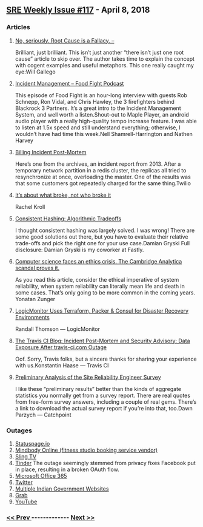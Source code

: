 ## [SRE Weekly Issue #117](https://sreweekly.com/sre-weekly-issue-117/) - April 8, 2018
### Articles

1. [No, seriously. Root Cause is a Fallacy. – ](http://willgallego.com/2018/04/02/no-seriously-root-cause-is-a-fallacy/)

    Brilliant, just brilliant. This isn’t just another “there isn’t just one root cause” article to skip over. The author takes time to explain the concept with cogent examples and useful metaphors. This one really caught my eye:Will Gallego
1. [Incident Management – Food Fight Podcast](http://foodfightshow.org/2018/03/incident-management.html)

    This episode of Food Fight is an hour-long interview with guests Rob Schnepp, Ron Vidal, and Chris Hawley, the 3 firefighters behind Blackrock 3 Partners. It’s a great intro to the Incident Management System, and well worth a listen.Shout-out to Maple Player, an android audio player with a really high-quality tempo increase feature. I was able to listen at 1.5x speed and still understand everything; otherwise, I wouldn’t have had time this week.Nell Shamrell-Harrington and Nathen Harvey
1. [Billing Incident Post-Mortem](https://www.twilio.com/blog/2013/07/billing-incident-post-mortem-breakdown-analysis-and-root-cause.html)

    Here’s one from the archives, an incident report from 2013. After a temporary network partition in a redis cluster, the replicas all tried to resynchronize at once, overloading the master. One of the results was that some customers got repeatedly charged for the same thing.Twilio
1. [It’s about what broke, not who broke it](https://rachelbythebay.com/w/2018/03/27/whowhat/)

    Rachel Kroll
1. [Consistent Hashing: Algorithmic Tradeoffs](https://medium.com/@dgryski/consistent-hashing-algorithmic-tradeoffs-ef6b8e2fcae8)

    I thought consistent hashing was largely solved. I was wrong! There are some good solutions out there, but you have to evaluate their relative trade-offs and pick the right one for your use case.Damian Gryski
Full disclosure: Damian Gryski is my coworker at Fastly.
1. [Computer science faces an ethics crisis. The Cambridge Analytica scandal proves it.](http://www.bostonglobe.com/ideas/2018/03/22/computer-science-faces-ethics-crisis-the-cambridge-analytica-scandal-proves/IzaXxl2BsYBtwM4nxezgcP/story.html)

    As you read this article, consider the ethical imperative of system reliability, when system reliability can literally mean life and death in some cases. That’s only going to be more common in the coming years. Yonatan Zunger 
1. [LogicMonitor Uses Terraform, Packer & Consul for Disaster Recovery Environments](http://www.hashicorp.com/blog/logic-monitor-uses-terraform-packer-and-consul-for)

    Randall Thomson — LogicMonitor
1. [The Travis CI Blog: Incident Post-Mortem and Security Advisory: Data Exposure After travis-ci.com Outage](https://blog.travis-ci.com/2018-04-03-incident-post-mortem)

    Oof. Sorry, Travis folks, but a sincere thanks for sharing your experience with us.Konstantin Haase — Travis CI
1. [Preliminary Analysis of the Site Reliability Engineer Survey](http://blog.catchpoint.com/2018/03/15/preliminary-analysis-site-reliability-engineer-survey/)

    I like these “preliminary results” better than the kinds of aggregate statistics you normally get from a survey report. There are real quotes from free-form survey answers, including a couple of real gems. There’s a link to download the actual survey report if you’re into that, too.Dawn Parzych — Catchpoint
### Outages

1. [Statuspage.io](https://metastatuspage.com/incidents/z23rb6wx7szf)
1. [Mindbody Online (fitness studio booking service vendor)](https://www.wellandgood.com/good-sweat/mindbody-online-crash-boutique-fitness/)
1. [Sling TV](https://www.cordcuttersnews.com/sling-tv-has-restored-service-after-overnight-outage/)
1. [Tinder](http://www.financialexpress.com/industry/technology/tinder-suffers-outage-after-facebooks-privacy-fixes/1122515/)
    The outage seemingly stemmed from privacy fixes Facebook put in place, resulting in a broken OAuth flow.
1. [Microsoft Office 365](https://www.computing.co.uk/ctg/news/3029760/microsoft-investigates-causes-of-europe-wide-office-365-outage)
1. [Twitter](https://www.gloucestershirelive.co.uk/news/gloucester-news/thousands-users-across-uk-hit-1428790)
1. [Multiple Indian Government Websites](https://timesofindia.indiatimes.com/india/defence-ministry-website-allegedly-hacked-displays-chinese-character/articleshow/63643681.cms)
1. [Grab](https://coconuts.co/kl/news/days-uber-exits-region-grab-faces-major-service-outage-across-southeast-asia/)
1. [YouTube](https://joltjournal.com/2018/04/02/youtube-channel-pages-are-experiencing-downtime/)

### [ << Prev ](sreweekly-116.md) ------------- [ Next >> ](sreweekly-118.md)